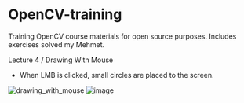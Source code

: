# OpenCV-training
Training OpenCV course materials for open source purposes. Includes exercises solved my Mehmet.

Lecture 4 / Drawing With Mouse 
- When LMB is clicked, small circles are placed to the screen.


![drawing_with_mouse](https://user-images.githubusercontent.com/88316097/186220885-f188bc8c-25c0-462a-ba46-5108c20e5634.png)
![image](https://user-images.githubusercontent.com/88316097/186223171-be5697bb-4093-4a96-9396-1482726da76e.png)
